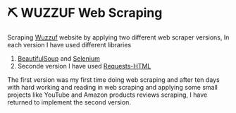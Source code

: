 # :pick: WUZZUF Web Scraping 
Scraping [Wuzzuf](https://wuzzuf.net/jobs/egypt) website by applying two different web scraper versions, In each version I have used different libraries
1. [BeautifulSoup](https://www.crummy.com/software/BeautifulSoup/bs4/doc/) and [Selenium](https://selenium-python.readthedocs.io/getting-started.html)
2. Seconde version I have used [Requests-HTML](https://requests.readthedocs.io/projects/requests-html/en/latest/)

The first version was my first time doing web scraping and after ten days with hard working and reading in web scraping and applying some small projects like YouTube and Amazon products reviews scraping, I have returned to implement the second version.
